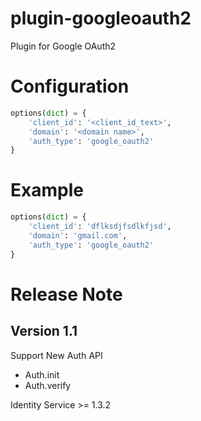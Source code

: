 # plugin-googleoauth2

Plugin for Google OAuth2

# Configuration

~~~python
options(dict) = {
	'client_id': '<client_id_text>',
	'domain': '<domain name>',
	'auth_type': 'google_oauth2'
}
~~~

# Example

~~~python
options(dict) = {
	'client_id': 'dflksdjfsdlkfjsd',
	'domain': 'gmail.com',
	'auth_type': 'google_oauth2'
}
~~~

# Release Note

## Version 1.1

Support New Auth API
* Auth.init
* Auth.verify

Identity Service >= 1.3.2
